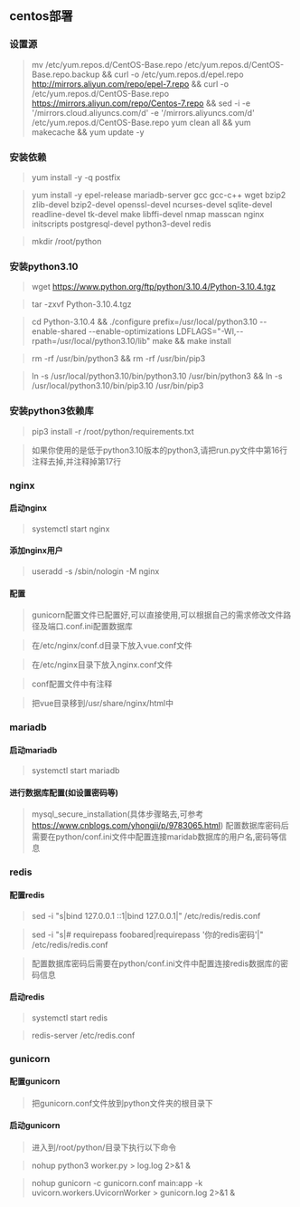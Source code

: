 ## centos部署

### 设置源

> mv /etc/yum.repos.d/CentOS-Base.repo /etc/yum.repos.d/CentOS-Base.repo.backup && curl -o /etc/yum.repos.d/epel.repo <http://mirrors.aliyun.com/repo/epel-7.repo> && curl -o /etc/yum.repos.d/CentOS-Base.repo <https://mirrors.aliyun.com/repo/Centos-7.repo> && sed -i -e '/mirrors.cloud.aliyuncs.com/d' -e '/mirrors.aliyuncs.com/d' /etc/yum.repos.d/CentOS-Base.repo yum clean all && yum makecache && yum update -y

### 安装依赖

> yum install -y -q postfix

> yum install -y epel-release mariadb-server gcc gcc-c++ wget bzip2 zlib-devel bzip2-devel openssl-devel ncurses-devel sqlite-devel readline-devel tk-devel make libffi-devel nmap  masscan  nginx initscripts postgresql-devel python3-devel redis

> mkdir /root/python

### 安装python3.10

> wget <https://www.python.org/ftp/python/3.10.4/Python-3.10.4.tgz>

> tar -zxvf Python-3.10.4.tgz

> cd Python-3.10.4 && ./configure prefix=/usr/local/python3.10 --enable-shared --enable-optimizations LDFLAGS="-Wl,--rpath=/usr/local/python3.10/lib" make && make install

> rm -rf /usr/bin/python3 && rm -rf /usr/bin/pip3

> ln -s /usr/local/python3.10/bin/python3.10 /usr/bin/python3 && ln -s /usr/local/python3.10/bin/pip3.10 /usr/bin/pip3

### 安装python3依赖库

> pip3 install -r /root/python/requirements.txt

> 如果你使用的是低于python3.10版本的python3,请把run.py文件中第16行注释去掉,并注释掉第17行

### nginx

#### 启动nginx

> systemctl start nginx

#### 添加nginx用户

> useradd -s /sbin/nologin -M nginx

#### 配置

> gunicorn配置文件已配置好,可以直接使用,可以根据自己的需求修改文件路径及端口.conf.ini配置数据库

> 在/etc/nginx/conf.d目录下放入vue.conf文件

> 在/etc/nginx目录下放入nginx.conf文件

> conf配置文件中有注释

> 把vue目录移到/usr/share/nginx/html中

### mariadb

#### 启动mariadb

> systemctl start mariadb

#### 进行数据库配置(如设置密码等)

> mysql_secure_installation(具体步骤略去,可参考<https://www.cnblogs.com/yhongji/p/9783065.html>)
> 配置数据库密码后需要在python/conf.ini文件中配置连接maridab数据库的用户名,密码等信息

### redis

#### 配置redis

> sed -i "s|bind 127.0.0.1 ::1|bind 127.0.0.1|" /etc/redis/redis.conf

> sed -i "s|# requirepass foobared|requirepass '你的redis密码'|" /etc/redis/redis.conf

> 配置数据库密码后需要在python/conf.ini文件中配置连接redis数据库的密码信息

#### 启动redis

> systemctl start redis

> redis-server /etc/redis.conf

### gunicorn

#### 配置gunicorn

> 把gunicorn.conf文件放到python文件夹的根目录下

#### 启动gunicorn

> 进入到/root/python/目录下执行以下命令

> nohup python3 worker.py > log.log 2>&1 &

> nohup gunicorn -c gunicorn.conf main:app -k uvicorn.workers.UvicornWorker > gunicorn.log 2>&1 &